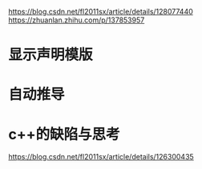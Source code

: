 https://blog.csdn.net/fl2011sx/article/details/128077440
https://zhuanlan.zhihu.com/p/137853957
# 显示声明模版

# 自动推导

# c++的缺陷与思考
https://blog.csdn.net/fl2011sx/article/details/126300435